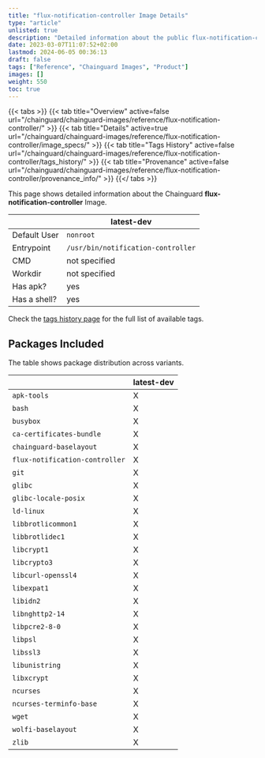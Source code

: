 ```yaml
---
title: "flux-notification-controller Image Details"
type: "article"
unlisted: true
description: "Detailed information about the public flux-notification-controller Chainguard Image."
date: 2023-03-07T11:07:52+02:00
lastmod: 2024-06-05 00:36:13
draft: false
tags: ["Reference", "Chainguard Images", "Product"]
images: []
weight: 550
toc: true
---
```


{{< tabs >}}
{{< tab title="Overview" active=false url="/chainguard/chainguard-images/reference/flux-notification-controller/" >}}
{{< tab title="Details" active=true url="/chainguard/chainguard-images/reference/flux-notification-controller/image_specs/" >}}
{{< tab title="Tags History" active=false url="/chainguard/chainguard-images/reference/flux-notification-controller/tags_history/" >}}
{{< tab title="Provenance" active=false url="/chainguard/chainguard-images/reference/flux-notification-controller/provenance_info/" >}}
{{</ tabs >}}

This page shows detailed information about the Chainguard **flux-notification-controller** Image.

|              | latest-dev                         |
|--------------|------------------------------------|
| Default User | `nonroot`                          |
| Entrypoint   | `/usr/bin/notification-controller` |
| CMD          | not specified                      |
| Workdir      | not specified                      |
| Has apk?     | yes                                |
| Has a shell? | yes                                |

Check the [tags history page](/chainguard/chainguard-images/reference/flux-notification-controller/tags_history/) for the full list of available tags.

## Packages Included
The table shows package distribution across variants.

|                                | latest-dev |
|--------------------------------|------------|
| `apk-tools`                    | X          |
| `bash`                         | X          |
| `busybox`                      | X          |
| `ca-certificates-bundle`       | X          |
| `chainguard-baselayout`        | X          |
| `flux-notification-controller` | X          |
| `git`                          | X          |
| `glibc`                        | X          |
| `glibc-locale-posix`           | X          |
| `ld-linux`                     | X          |
| `libbrotlicommon1`             | X          |
| `libbrotlidec1`                | X          |
| `libcrypt1`                    | X          |
| `libcrypto3`                   | X          |
| `libcurl-openssl4`             | X          |
| `libexpat1`                    | X          |
| `libidn2`                      | X          |
| `libnghttp2-14`                | X          |
| `libpcre2-8-0`                 | X          |
| `libpsl`                       | X          |
| `libssl3`                      | X          |
| `libunistring`                 | X          |
| `libxcrypt`                    | X          |
| `ncurses`                      | X          |
| `ncurses-terminfo-base`        | X          |
| `wget`                         | X          |
| `wolfi-baselayout`             | X          |
| `zlib`                         | X          |

